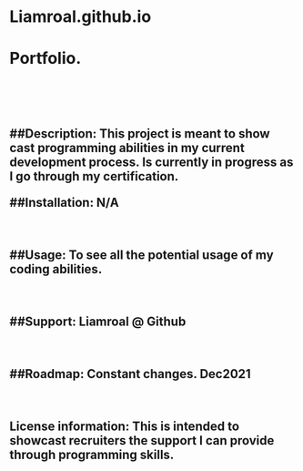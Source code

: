 # Liamroal.github.io

<h1> Portfolio.<h1><br>
<h2><p>##Description:  This project is meant to show cast programming abilities in my current development process. Is currently in progress as I go through my certification.
  
  <br>
  
##Installation: N/A
  
  <br>
  
##Usage: To see all the potential usage of my coding abilities.
 
  <br>
  
##Support: Liamroal @ Github 
  
  <br>
  
##Roadmap: Constant changes. Dec2021 
 
  <br>
  
License information: This is intended to showcast recruiters the support I can provide through programming skills.<h2>
